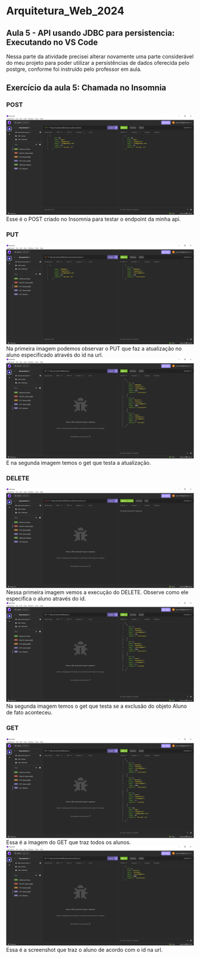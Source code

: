 # Arquitetura_Web_2024
## Aula 5 - API usando JDBC para persistencia: Executando no VS Code
Nessa parte da atividade precisei alterar novamente uma parte considerável do meu projeto para poder utilizar a persistências de dados oferecida pelo postgre, conforme foi instruído pelo professor em aula.
## Exercício da aula 5: Chamada no Insomnia
### POST 
![Imagem POST](Aula_Cinco/images/POST_00.png)
Esse é o POST criado no Insomnia para testar o endpoint da minha api.

### PUT
![Imagem PUT](Aula_Cinco/images/UPDATE_01.png)
Na primeira imagem podemos observar o PUT que faz a atualização no aluno especificado através do id na url.
![Imagem PUT](Aula_Cinco/images/UPDATE_02.png)
E na segunda imagem temos o get que testa a atualização.

### DELETE
![Imagem DELETE](Aula_Cinco/images/DELETE_01.png)
Nessa primeira imagem vemos a execução do DELETE. Observe como ele especifica o aluno através do id.
![Imagem DELETE](Aula_Cinco/images/DELETE_02.png)
Na segunda imagem temos o get que testa se a exclusão do objeto Aluno de fato aconteceu.

### GET
![Imagem GET](Aula_Cinco/images/GET_01.png)
Essa é a imagem do GET que traz todos os alunos.
![Imagem GET](Aula_Cinco/images/GET_02.png)
Essa é a screenshot que traz o aluno de acordo com o id na url.

